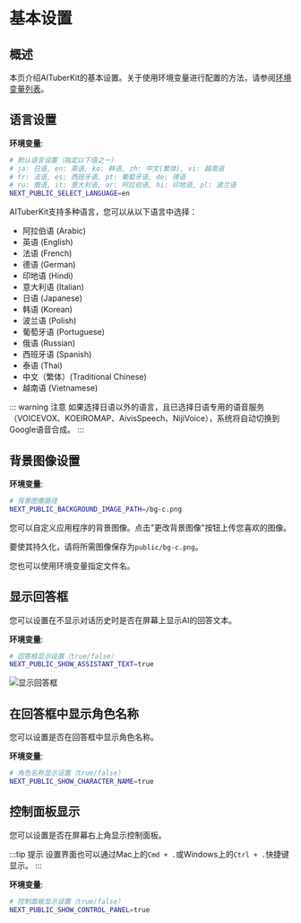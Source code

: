 # 基本设置

## 概述

本页介绍AITuberKit的基本设置。关于使用环境变量进行配置的方法，请参阅[环境变量列表](/zh/guide/environment-variables)。

## 语言设置

**环境变量**:

```bash
# 默认语言设置（指定以下值之一）
# ja: 日语, en: 英语, ko: 韩语, zh: 中文(繁体), vi: 越南语
# fr: 法语, es: 西班牙语, pt: 葡萄牙语, de: 德语
# ru: 俄语, it: 意大利语, ar: 阿拉伯语, hi: 印地语, pl: 波兰语
NEXT_PUBLIC_SELECT_LANGUAGE=en
```

AITuberKit支持多种语言，您可以从以下语言中选择：

- 阿拉伯语 (Arabic)
- 英语 (English)
- 法语 (French)
- 德语 (German)
- 印地语 (Hindi)
- 意大利语 (Italian)
- 日语 (Japanese)
- 韩语 (Korean)
- 波兰语 (Polish)
- 葡萄牙语 (Portuguese)
- 俄语 (Russian)
- 西班牙语 (Spanish)
- 泰语 (Thai)
- 中文（繁体）(Traditional Chinese)
- 越南语 (Vietnamese)

::: warning 注意
如果选择日语以外的语言，且已选择日语专用的语音服务（VOICEVOX、KOEIROMAP、AivisSpeech、NijiVoice），系统将自动切换到Google语音合成。
:::

## 背景图像设置

**环境变量**:

```bash
# 背景图像路径
NEXT_PUBLIC_BACKGROUND_IMAGE_PATH=/bg-c.png
```

您可以自定义应用程序的背景图像。点击"更改背景图像"按钮上传您喜欢的图像。

要使其持久化，请将所需图像保存为`public/bg-c.png`。

您也可以使用环境变量指定文件名。

## 显示回答框

您可以设置在不显示对话历史时是否在屏幕上显示AI的回答文本。

**环境变量**:

```bash
# 回答框显示设置（true/false）
NEXT_PUBLIC_SHOW_ASSISTANT_TEXT=true
```

![显示回答框](/images/basic_3efh5.png)

## 在回答框中显示角色名称

您可以设置是否在回答框中显示角色名称。

**环境变量**:

```bash
# 角色名称显示设置（true/false）
NEXT_PUBLIC_SHOW_CHARACTER_NAME=true
```

## 控制面板显示

您可以设置是否在屏幕右上角显示控制面板。

:::tip 提示
设置界面也可以通过Mac上的`Cmd + .`或Windows上的`Ctrl + .`快捷键显示。
:::

**环境变量**:

```bash
# 控制面板显示设置（true/false）
NEXT_PUBLIC_SHOW_CONTROL_PANEL=true
```
